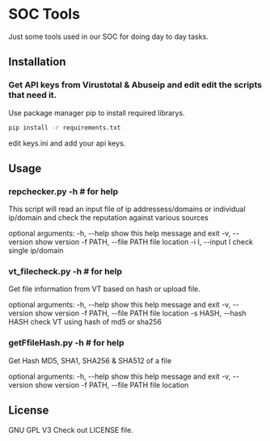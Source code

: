 # SOC Tools 

Just some tools used in our SOC for doing day to day  tasks. 

## Installation 
### Get API keys from Virustotal & Abuseip and edit edit the  scripts that need it. 

Use package manager pip to install required librarys. 

```bash
pip install -r requirements.txt
```
edit keys.ini and add your api keys. 

## Usage

### repchecker.py -h # for help
This script will read an input file of ip addressess/domains or individual ip/domain and check the reputation against
various sources

optional arguments:
  -h, --help            show this help message and exit
  -v, --version         show version
  -f PATH, --file PATH  file location
  -i I, --input I       check single ip/domain


### vt_filecheck.py -h # for help
Get file information from VT based on hash or upload file.

optional arguments:
  -h, --help            show this help message and exit
  -v, --version         show version
  -f PATH, --file PATH  file location
  -s HASH, --hash HASH  check VT using hash of md5 or sha256

### getFfileHash.py  -h # for help
Get Hash MD5, SHA1, SHA256 & SHA512 of a file

optional arguments:
  -h, --help            show this help message and exit
  -v, --version         show version
  -f PATH, --file PATH  file location


## License
GNU GPL V3
Check out LICENSE file. 
